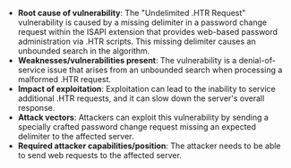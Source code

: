 - **Root cause of vulnerability**: The "Undelimited .HTR Request" vulnerability is caused by a missing delimiter in a password change request within the ISAPI extension that provides web-based password administration via .HTR scripts. This missing delimiter causes an unbounded search in the algorithm.
- **Weaknesses/vulnerabilities present**:  The vulnerability is a denial-of-service issue that arises from an unbounded search when processing a malformed .HTR request.
- **Impact of exploitation**:  Exploitation can lead to the inability to service additional .HTR requests, and it can slow down the server's overall response.
- **Attack vectors**:  Attackers can exploit this vulnerability by sending a specially crafted password change request missing an expected delimiter to the affected server.
- **Required attacker capabilities/position**: The attacker needs to be able to send web requests to the affected server.
